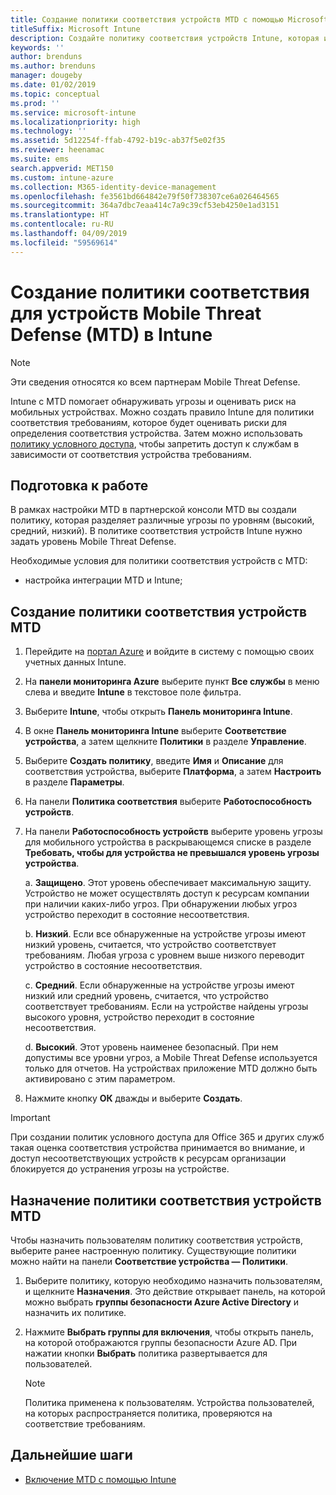 ```yaml
---
title: Создание политики соответствия устройств MTD с помощью Microsoft Intune
titleSuffix: Microsoft Intune
description: Создайте политику соответствия устройств Intune, которая использует уровня угроз MTD партнера для определения доступна мобильного устройства к корпоративным ресурсам.
keywords: ''
author: brenduns
ms.author: brenduns
manager: dougeby
ms.date: 01/02/2019
ms.topic: conceptual
ms.prod: ''
ms.service: microsoft-intune
ms.localizationpriority: high
ms.technology: ''
ms.assetid: 5d12254f-ffab-4792-b19c-ab37f5e02f35
ms.reviewer: heenamac
ms.suite: ems
search.appverid: MET150
ms.custom: intune-azure
ms.collection: M365-identity-device-management
ms.openlocfilehash: fe3561bd664842e79f50f738307ce6a026464565
ms.sourcegitcommit: 364a7dbc7eaa414c7a9c39cf53eb4250e1ad3151
ms.translationtype: HT
ms.contentlocale: ru-RU
ms.lasthandoff: 04/09/2019
ms.locfileid: "59569614"
---
```

# <a name="create-mobile-threat-defense-mtd-device-compliance-policy-with-intune"></a>Создание политики соответствия для устройств Mobile Threat Defense (MTD) в Intune

> [!NOTE] 
> Эти сведения относятся ко всем партнерам Mobile Threat Defense.

Intune с MTD помогает обнаруживать угрозы и оценивать риск на мобильных устройствах. Можно создать правило Intune для политики соответствия требованиям, которое будет оценивать риски для определения соответствия устройства. Затем можно использовать [политику условного доступа](create-conditional-access-intune.md), чтобы запретить доступ к службам в зависимости от соответствия устройства требованиям.

## <a name="before-you-begin"></a>Подготовка к работе

В рамках настройки MTD в партнерской консоли MTD вы создали политику, которая разделяет различные угрозы по уровням (высокий, средний, низкий). В политике соответствия устройств Intune нужно задать уровень Mobile Threat Defense.

Необходимые условия для политики соответствия устройств с MTD:

-   настройка интеграции MTD и Intune;

## <a name="to-create-an-mtd-device-compliance-policy"></a>Создание политики соответствия устройств MTD

1.  Перейдите на [портал Azure](https://portal.azure.com/) и войдите в систему с помощью своих учетных данных Intune.

2.  На **панели мониторинга Azure** выберите пункт **Все службы** в меню слева и введите **Intune** в текстовое поле фильтра.

3.  Выберите **Intune**, чтобы открыть **Панель мониторинга Intune**.

4. В окне **Панель мониторинга Intune** выберите **Соответствие устройства**, а затем щелкните **Политики** в разделе **Управление**.

5.  Выберите **Создать политику**, введите **Имя** и **Описание** для соответствия устройства, выберите **Платформа**, а затем **Настроить** в разделе **Параметры**.

6.  На панели **Политика соответствия** выберите **Работоспособность устройств**.

7.  На панели **Работоспособность устройств** выберите уровень угрозы для мобильного устройства в раскрывающемся списке в разделе **Требовать, чтобы для устройства не превышался уровень угрозы устройства**.

    a.  **Защищено**. Этот уровень обеспечивает максимальную защиту. Устройство не может осуществлять доступ к ресурсам компании при наличии каких-либо угроз. При обнаружении любых угроз устройство переходит в состояние несоответствия.

    b.  **Низкий**. Если все обнаруженные на устройстве угрозы имеют низкий уровень, считается, что устройство соответствует требованиям. Любая угроза с уровнем выше низкого переводит устройство в состояние несоответствия.

    c.  **Средний**. Если обнаруженные на устройстве угрозы имеют низкий или средний уровень, считается, что устройство соответствует требованиям. Если на устройстве найдены угрозы высокого уровня, устройство переходит в состояние несоответствия.

    d.  **Высокий**. Этот уровень наименее безопасный. При нем допустимы все уровни угроз, а Mobile Threat Defense используется только для отчетов. На устройствах приложение MTD должно быть активировано с этим параметром.

8.  Нажмите кнопку **ОК** дважды и выберите **Создать**.

> [!IMPORTANT]
> При создании политик условного доступа для Office 365 и других служб такая оценка соответствия устройства принимается во внимание, и доступ несоответствующих устройств к ресурсам организации блокируется до устранения угрозы на устройстве.

## <a name="to-assign-an-mtd-device-compliance-policy"></a>Назначение политики соответствия устройств MTD

Чтобы назначить пользователям политику соответствия устройств, выберите ранее настроенную политику. Существующие политики можно найти на панели **Соответствие устройства — Политики**.

1. Выберите политику, которую необходимо назначить пользователям, и щелкните **Назначения**. Это действие открывает панель, на которой можно выбрать **группы безопасности Azure Active Directory** и назначить их политике.

2. Нажмите **Выбрать группы для включения**, чтобы открыть панель, на которой отображаются группы безопасности Azure AD.  При нажатии кнопки **Выбрать** политика развертывается для пользователей.

    > [!NOTE] 
    > Политика применена к пользователям. Устройства пользователей, на которых распространяется политика, проверяются на соответствие требованиям.

## <a name="next-steps"></a>Дальнейшие шаги

- [Включение MTD с помощью Intune](mtd-connector-enable.md)
